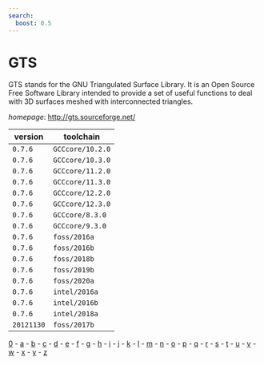 ```yaml
---
search:
  boost: 0.5
---
```

# GTS

GTS stands for the GNU Triangulated Surface Library.  It is an Open Source Free Software Library intended to provide a set of useful  functions to deal with 3D surfaces meshed with interconnected triangles.

*homepage*: <http://gts.sourceforge.net/>

version | toolchain
--------|----------
``0.7.6`` | ``GCCcore/10.2.0``
``0.7.6`` | ``GCCcore/10.3.0``
``0.7.6`` | ``GCCcore/11.2.0``
``0.7.6`` | ``GCCcore/11.3.0``
``0.7.6`` | ``GCCcore/12.2.0``
``0.7.6`` | ``GCCcore/12.3.0``
``0.7.6`` | ``GCCcore/8.3.0``
``0.7.6`` | ``GCCcore/9.3.0``
``0.7.6`` | ``foss/2016a``
``0.7.6`` | ``foss/2016b``
``0.7.6`` | ``foss/2018b``
``0.7.6`` | ``foss/2019b``
``0.7.6`` | ``foss/2020a``
``0.7.6`` | ``intel/2016a``
``0.7.6`` | ``intel/2016b``
``0.7.6`` | ``intel/2018a``
``20121130`` | ``foss/2017b``

[0](../0/index.md) - [a](../a/index.md) - [b](../b/index.md) - [c](../c/index.md) - [d](../d/index.md) - [e](../e/index.md) - [f](../f/index.md) - [g](../g/index.md) - [h](../h/index.md) - [i](../i/index.md) - [j](../j/index.md) - [k](../k/index.md) - [l](../l/index.md) - [m](../m/index.md) - [n](../n/index.md) - [o](../o/index.md) - [p](../p/index.md) - [q](../q/index.md) - [r](../r/index.md) - [s](../s/index.md) - [t](../t/index.md) - [u](../u/index.md) - [v](../v/index.md) - [w](../w/index.md) - [x](../x/index.md) - [y](../y/index.md) - [z](../z/index.md)

